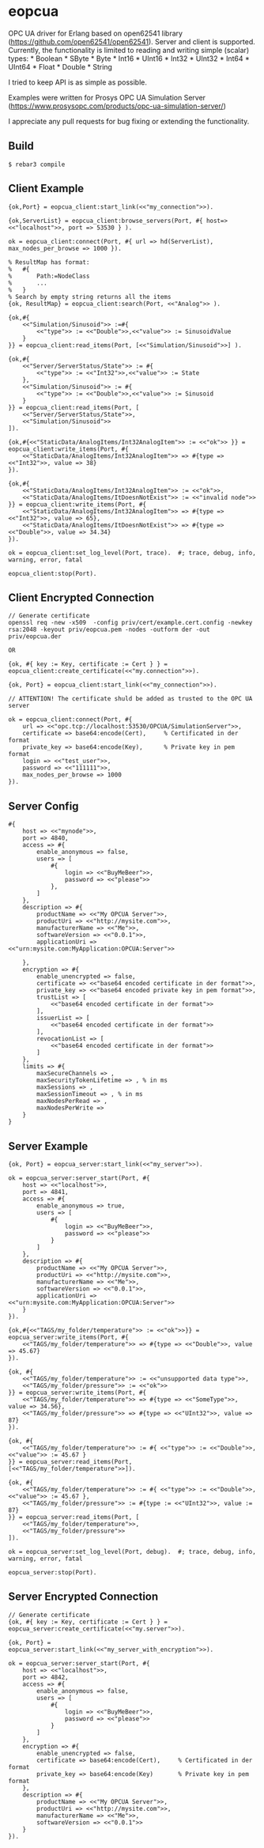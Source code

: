 eopcua
=====

OPC UA driver for Erlang based on open62541 library (https://github.com/open62541/open62541).
Server and client is supported. Currently, the functionality is limited to reading and writing simple (scalar) types:
    * Boolean
    * SByte
    * Byte
    * Int16
    * UInt16
    * Int32
    * UInt32
    * Int64
    * UInt64
    * Float
    * Double
    * String

I tried to keep API is as simple as possible.

Examples were written for Prosys OPC UA Simulation Server (https://www.prosysopc.com/products/opc-ua-simulation-server/)

I appreciate any pull requests for bug fixing or extending the functionality. 

Build
-----

    $ rebar3 compile
  
Client Example
-----
    
    {ok,Port} = eopcua_client:start_link(<<"my_connection">>).
    
    {ok,ServerList} = eopcua_client:browse_servers(Port, #{ host=> <<"localhost">>, port => 53530 } ).
    
    ok = eopcua_client:connect(Port, #{ url => hd(ServerList), max_nodes_per_browse => 1000 }).

    % ResultMap has format:
    %   #{
    %       Path:=NodeClass
    %       ...
    %   }
    % Search by empty string returns all the items
    {ok, ResultMap} = eopcua_client:search(Port, <<"Analog">> ).
    
    {ok,#{
        <<"Simulation/Sinusoid">> :=#{
            <<"type">> := <<"Double">>,<<"value">> := SinusoidValue
        }
    }} = eopcua_client:read_items(Port, [<<"Simulation/Sinusoid">>] ).

    {ok,#{
        <<"Server/ServerStatus/State">> := #{
            <<"type">> := <<"Int32">>,<<"value">> := State
        },
        <<"Simulation/Sinusoid">> := #{
            <<"type">> := <<"Double">>,<<"value">> := Sinusoid
        }
    }} = eopcua_client:read_items(Port, [ 
        <<"Server/ServerStatus/State">>, 
        <<"Simulation/Sinusoid">> 
    ]).

    {ok,#{<<"StaticData/AnalogItems/Int32AnalogItem">> := <<"ok">> }} = eopcua_client:write_items(Port, #{
        <<"StaticData/AnalogItems/Int32AnalogItem">> => #{type => <<"Int32">>, value => 38}
    }).

    {ok,#{
        <<"StaticData/AnalogItems/Int32AnalogItem">> := <<"ok">>,
        <<"StaticData/AnalogItems/ItDoesnNotExist">> := <<"invalid node">>
    }} = eopcua_client:write_items(Port, #{
        <<"StaticData/AnalogItems/Int32AnalogItem">> => #{type => <<"Int32">>, value => 65}, 
        <<"StaticData/AnalogItems/ItDoesnNotExist">> => #{type => <<"Double">>, value => 34.34}
    }).

    ok = eopcua_client:set_log_level(Port, trace).  #; trace, debug, info, warning, error, fatal

    eopcua_client:stop(Port).
    
    
Client Encrypted Connection
-----
    // Generate certificate
    openssl req -new -x509  -config priv/cert/example.cert.config -newkey rsa:2048 -keyout priv/eopcua.pem -nodes -outform der -out priv/eopcua.der
    
    OR
    
    {ok, #{ key := Key, certificate := Cert } } = eopcua_client:create_certificate(<<"my.connection">>).

    {ok, Port} = eopcua_client:start_link(<<"my_connection">>).
    
    // ATTENTION! The certificate shuld be added as trusted to the OPC UA server
    
    ok = eopcua_client:connect(Port, #{ 
        url => <<"opc.tcp://localhost:53530/OPCUA/SimulationServer">>,
        certificate => base64:encode(Cert),     % Certificated in der format
        private_key => base64:encode(Key),      % Private key in pem format
        login => <<"test_user">>, 
        password => <<"111111">>,
        max_nodes_per_browse => 1000
    }).

Server Config 
-----
    #{
        host => <<"mynode">>,
        port => 4840,
        access => #{
            enable_anonymous => false,
            users => [
                #{
                    login => <<"BuyMeBeer">>,
                    password => <<"please">>
                },
            ]
        },
        description => #{
            productName => <<"My OPCUA Server">>,
            productUri => <<"http://mysite.com">>,
            manufacturerName => <<"Me">>,
            softwareVersion => <<"0.0.1">>,
            applicationUri => <<"urn:mysite.com:MyApplication:OPCUA:Server">>
            
        },
        encryption => #{
            enable_unencrypted => false,
            certificate => <<"base64 encoded certificate in der format">>,
            private_key => <<"base64 encoded private key in pem format">>,
            trustList => [
                <<"base64 encoded certificate in der format">>
            ],
            issuerList => [
                <<"base64 encoded certificate in der format">>
            ],
            revocationList => [
                <<"base64 encoded certificate in der format">>
            ]
        },
        limits => #{
            maxSecureChannels => ,
            maxSecurityTokenLifetime => , % in ms
            maxSessions => ,
            maxSessionTimeout => , % in ms
            maxNodesPerRead => ,
            maxNodesPerWrite => 
        }
    }


Server Example
-----
    {ok, Port} = eopcua_server:start_link(<<"my_server">>).

    ok = eopcua_server:server_start(Port, #{
        host => <<"localhost">>,
        port => 4841,
        access => #{
            enable_anonymous => true,
            users => [
                #{
                    login => <<"BuyMeBeer">>,
                    password => <<"please">>
                }
            ]
        },
        description => #{
            productName => <<"My OPCUA Server">>,
            productUri => <<"http://mysite.com">>,
            manufacturerName => <<"Me">>,
            softwareVersion => <<"0.0.1">>,
            applicationUri => <<"urn:mysite.com:MyApplication:OPCUA:Server">>
        }
    }).
    
    {ok,#{<<"TAGS/my_folder/temperature">> := <<"ok">>}} = eopcua_server:write_items(Port, #{
        <<"TAGS/my_folder/temperature">> => #{type => <<"Double">>, value => 45.67}
    }).

    {ok, #{
        <<"TAGS/my_folder/temperature">> := <<"unsupported data type">>,
        <<"TAGS/my_folder/pressure">> := <<"ok">>       
    }} = eopcua_server:write_items(Port, #{
        <<"TAGS/my_folder/temperature">> => #{type => <<"SomeType">>, value => 34.56},
        <<"TAGS/my_folder/pressure">> => #{type => <<"UInt32">>, value => 87}
    }).

    {ok, #{
        <<"TAGS/my_folder/temperature">> := #{ <<"type">> := <<"Double">>, <<"value">> := 45.67 }
    }} = eopcua_server:read_items(Port, [<<"TAGS/my_folder/temperature">>]).

    {ok, #{
        <<"TAGS/my_folder/temperature">> := #{ <<"type">> := <<"Double">>, <<"value">> := 45.67 },
        <<"TAGS/my_folder/pressure">> := #{type := <<"UInt32">>, value := 87}
    }} = eopcua_server:read_items(Port, [
        <<"TAGS/my_folder/temperature">>,
        <<"TAGS/my_folder/pressure">>
    ]).

    ok = eopcua_server:set_log_level(Port, debug).  #; trace, debug, info, warning, error, fatal

    eopcua_server:stop(Port).

Server Encrypted Connection
-----
    // Generate certificate
    {ok, #{ key := Key, certificate := Cert } } = eopcua_server:create_certificate(<<"my.server">>).

    {ok, Port} = eopcua_server:start_link(<<"my_server_with_encryption">>).
    
    ok = eopcua_server:server_start(Port, #{
        host => <<"localhost">>,
        port => 4842,
        access => #{
            enable_anonymous => false,
            users => [
                #{
                    login => <<"BuyMeBeer">>,
                    password => <<"please">>
                }
            ]
        },
        encryption => #{
            enable_unencrypted => false,
            certificate => base64:encode(Cert),     % Certificated in der format
            private_key => base64:encode(Key)       % Private key in pem format
        },
        description => #{
            productName => <<"My OPCUA Server">>,
            productUri => <<"http://mysite.com">>,
            manufacturerName => <<"Me">>,
            softwareVersion => <<"0.0.1">>
        }
    }).
    
    
